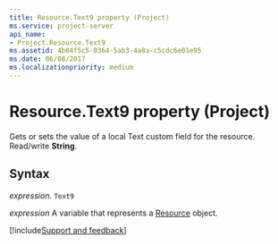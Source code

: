 ```yaml
---
title: Resource.Text9 property (Project)
ms.service: project-server
api_name:
- Project.Resource.Text9
ms.assetid: 4b04f5c5-0364-5ab3-4a8a-c5cdc6e01e95
ms.date: 06/08/2017
ms.localizationpriority: medium
---
```



# Resource.Text9 property (Project)

Gets or sets the value of a local Text custom field for the resource. Read/write **String**.


## Syntax

_expression_. `Text9`

_expression_ A variable that represents a [Resource](./Project.Resource.md) object.

[!include[Support and feedback](~/includes/feedback-boilerplate.md)]